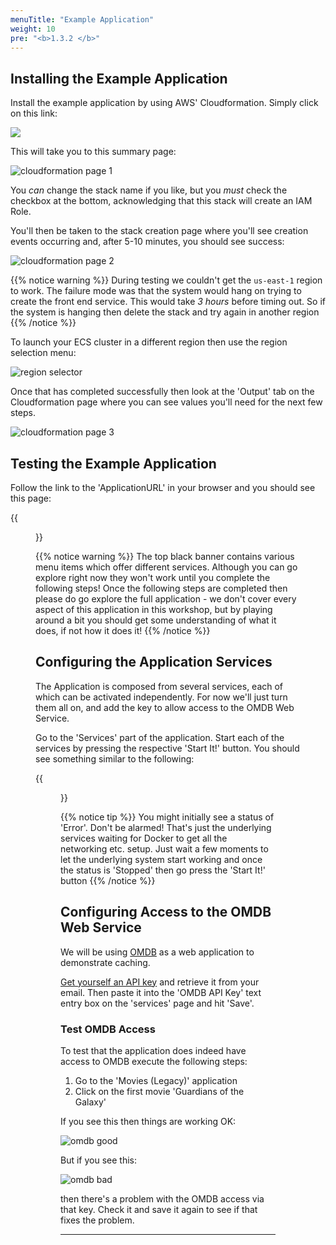 ```yaml
---
menuTitle: "Example Application"
weight: 10
pre: "<b>1.3.2 </b>"
---
```

## Installing the Example Application
Install the example application by using AWS' Cloudformation. Simply click on this link:

<a href="https://console.aws.amazon.com/cloudformation/home?region=us-east-2#/stacks/create/review?stackName=aws-cfn&templateURL=https://s3.amazonaws.com/aws-workshop-cfn.redislabs.com/cfn.json" target="_blank"><img src="https://s3.amazonaws.com/cloudformation-examples/cloudformation-launch-stack.png"></a>

This will take you to this summary page:

![cloudformation page 1]

You _can_ change the stack name if you like, but you _must_ check the checkbox at the bottom, acknowledging that this stack will create an IAM Role.

You'll then be taken to the stack creation page where you'll see creation events occurring and, after 5-10 minutes, you should see success:

![cloudformation page 2]

{{% notice warning %}}
During testing we couldn't get the `us-east-1` region to work. The failure mode was that the system would hang on trying to create the front end service. This would take *3 hours* before timing out. So if the system is hanging then delete the stack and try again in another region
{{% /notice %}}

To launch your ECS cluster in a different region then use the region selection menu:

![region selector]

Once that has completed successfully then look at the 'Output' tab on the Cloudformation page where you can see values you'll need for the next few steps.

![cloudformation page 3]

## Testing the Example Application

Follow the link to the 'ApplicationURL' in your browser and you should see this page:

{{<figure src="rmdb_home_page.png" >}}


{{% notice warning %}}
The top black banner contains various menu items which offer different services. Although you can go explore right now they won't work until you complete the following steps! Once the following steps are completed then please do go explore the full application - we don't cover every aspect of this application in this workshop, but by playing around a bit you should get some understanding of what it does, if not how it does it!
{{% /notice %}}

## Configuring the Application Services

The Application is composed from several services, each of which can be activated independently. For now we'll just turn them all on, and add the key to allow access to the OMDB Web Service.

Go to the 'Services' part of the application. Start each of the services by pressing the respective 'Start It!' button. You should see something similar to the following:

{{<figure src="services.png">}}

{{% notice tip %}}
You might initially see a status of 'Error'. Don't be alarmed! That's just the underlying services waiting for Docker to get all the networking etc. setup. Just wait a few moments to let the underlying system start working and once the status is 'Stopped' then go press the 'Start It!' button
{{% /notice %}}

## Configuring Access to the OMDB Web Service

We will be using [OMDB] as a web application to demonstrate caching. 

[Get yourself an API key] and retrieve it from your email. Then paste it into the 'OMDB API Key' text entry box on the 'services' page and hit 'Save'. 

### Test OMDB Access
To test that the application does indeed have access to OMDB execute the following steps:

1. Go to the 'Movies (Legacy)' application
2. Click on the first movie 'Guardians of the Galaxy'

If you see this then things are working OK:

![omdb good]

But if you see this:

![omdb bad]

then there's a problem with the OMDB access via that key. Check it and save it again to see if that fixes the problem.



----------
[OMDB]: http://www.omdbapi.com/
[omdb good]: omdb-good.png
[omdb bad]: omdb-bad.png

[Get yourself an API key]: http://www.omdbapi.com/apikey.aspx?__EVENTTARGET=freeAcct&__EVENTARGUMENT=&__LASTFOCUS=&__VIEWSTATE=%2FwEPDwUKLTIwNDY4MTIzNWQYAQUeX19Db250cm9sc1JlcXVpcmVQb3N0QmFja0tleV9fFgMFC3BhdHJlb25BY2N0BQhmcmVlQWNjdAUIZnJlZUFjY3R%2Bvsm%2Bxojynz6Dxtmll%2BBPGF5b%2FXF7NfOmXXRKZWa2sA%3D%3D&__VIEWSTATEGENERATOR=5E550F58&__EVENTVALIDATION=%2FwEdAArAHwJn73q7vMcrazXApSldmSzhXfnlWWVdWIamVouVTzfZJuQDpLVS6HZFWq5fYpioiDjxFjSdCQfbG0SWduXFd8BcWGH1ot0k0SO7CfuulF0vVes0SOcL8qM3Jr6aqHyFE%2Bczl1aCyjbLtuPuRU0tIVu1gi3bgvDqS3Gt3lnrv%2FgsVJPMV9tdMU3lWBBf01vN%2BDvxnwFeFeJ9MIBWR693fISlXaHKzP%2BBv%2FK2QEL4NQsLb55%2BhkOC33bZPJ8gt%2Bg%3D&at=freeAcct&Email=&Email2=&FirstName=&LastName=&TextArea1=

[region selector]: region-selector.png
[cloudformation page 1]: cloudformation-page-1.png
[cloudformation page 2]: cloudformation-page-2.png
[cloudformation page 3]: cloudformation-page-3.png
